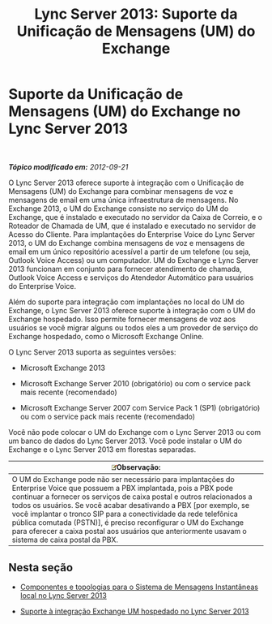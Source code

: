 ﻿---
title: 'Lync Server 2013: Suporte da Unificação de Mensagens (UM) do Exchange'
TOCTitle: Suporte da Unificação de Mensagens (UM) do Exchange
ms:assetid: 0da62b8d-7416-4fb8-a405-381ca805c53a
ms:mtpsurl: https://technet.microsoft.com/pt-br/library/Gg398179(v=OCS.15)
ms:contentKeyID: 49305875
ms.date: 05/19/2016
mtps_version: v=OCS.15
ms.translationtype: HT
---

# Suporte da Unificação de Mensagens (UM) do Exchange no Lync Server 2013

 

_**Tópico modificado em:** 2012-09-21_

O Lync Server 2013 oferece suporte à integração com o Unificação de Mensagens (UM) do Exchange para combinar mensagens de voz e mensagens de email em uma única infraestrutura de mensagens. No Exchange 2013, o UM do Exchange consiste no serviço do UM do Exchange, que é instalado e executado no servidor da Caixa de Correio, e o Roteador de Chamada de UM, que é instalado e executado no servidor de Acesso do Cliente. Para implantações do Enterprise Voice do Lync Server 2013, o UM do Exchange combina mensagens de voz e mensagens de email em um único repositório acessível a partir de um telefone (ou seja, Outlook Voice Access) ou um computador. UM do Exchange e Lync Server 2013 funcionam em conjunto para fornecer atendimento de chamada, Outlook Voice Access e serviços do Atendedor Automático para usuários do Enterprise Voice.

Além do suporte para integração com implantações no local do UM do Exchange, o Lync Server 2013 oferece suporte à integração com o UM do Exchange hospedado. Isso permite fornecer mensagens de voz aos usuários se você migrar alguns ou todos eles a um provedor de serviço do Exchange hospedado, como o Microsoft Exchange Online.

O Lync Server 2013 suporta as seguintes versões:

  - Microsoft Exchange 2013

  - Microsoft Exchange Server 2010 (obrigatório) ou com o service pack mais recente (recomendado)

  - Microsoft Exchange Server 2007 com Service Pack 1 (SP1) (obrigatório) ou com o service pack mais recente (recomendado)

Você não pode colocar o UM do Exchange com o Lync Server 2013 ou com um banco de dados do Lync Server 2013. Você pode instalar o UM do Exchange e o Lync Server 2013 em florestas separadas.

<table>
<thead>
<tr class="header">
<th><img src="images/Gg425756.note(OCS.15).gif" title="note" alt="note" />Observação:</th>
</tr>
</thead>
<tbody>
<tr class="odd">
<td>O UM do Exchange pode não ser necessário para implantações do Enterprise Voice que possuem a PBX implantada, pois a PBX pode continuar a fornecer os serviços de caixa postal e outros relacionados a todos os usuários. Se você acabar desativando a PBX [por exemplo, se você implantar o tronco SIP para a conectividade da rede telefônica pública comutada (PSTN)], é preciso reconfigurar o UM do Exchange para oferecer a caixa postal aos usuários que anteriormente usavam o sistema de caixa postal da PBX.</td>
</tr>
</tbody>
</table>


## Nesta seção

  - [Componentes e topologias para o Sistema de Mensagens Instantâneas local no Lync Server 2013](lync-server-2013-components-and-topologies-for-on-premises-unified-messaging.md)

  - [Suporte à integração Exchange UM hospedado no Lync Server 2013](lync-server-2013-support-for-hosted-exchange-um-integration.md)


